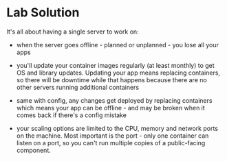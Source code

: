 # Lab Solution

It's all about having a single server to work on:

- when the server goes offline - planned or unplanned - you lose all your apps

- you'll update your container images regularly (at least monthly) to get OS and library updates. Updating your app means replacing containers, so there will be downtime while that happens because there are no other servers running additional containers

- same with config, any changes get deployed by replacing containers which means your app can be offline - and may be broken when it comes back if there's a config mistake

- your scaling options are limited to the CPU, memory and network ports on the machine. Most important is the port - only one container can listen on a port, so you can't run multiple copies of a public-facing component.